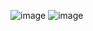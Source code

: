 ![image](https://github.com/Temirlan-Br/neobis-front-auth/assets/102715003/4e9edad4-22cc-4c12-a1fd-e4e91d82b1c5)
![image](https://github.com/Temirlan-Br/neobis-front-auth/assets/102715003/2b852870-0297-4058-b096-abb053cd3643)

